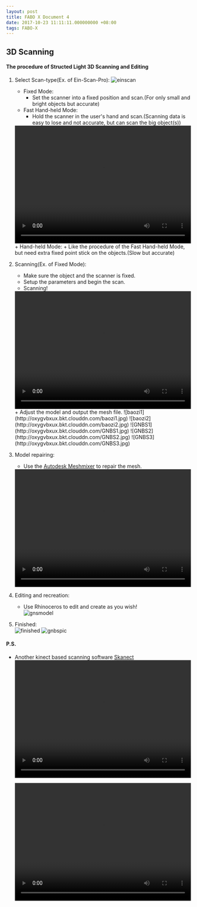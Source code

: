 ```yaml
---
layout: post  
title: FABO X Document 4
date: 2017-10-23 11:11:11.000000000 +08:00  
tags: FABO-X  
---
```


## 3D Scanning
#### The procedure of Structed Light 3D Scanning and Editing
1. Select Scan-type(Ex. of Ein-Scan-Pro):
	![einscan](http://oxygvbxux.bkt.clouddn.com/einscan1.jpg)
	+ Fixed Mode: 
		+ Set the scanner into a fixed position and scan.(For only small and bright objects but accurate)
	+ Fast Hand-held Mode: 
		+ Hold the scanner in the user's hand and scan.(Scanning data is easy to lose and not accurate, but can scan the big object(s))
	<video width="480" align = "center" border ="1" height="320" preload="auto"  controls>
		<source src="http://oxygvbxux.bkt.clouddn.com/hand-held1.m4v">
	</video>
	+ Hand-held Mode:
		+ Like the procedure of the Fast Hand-held Mode, but need extra fixed point stick on the objects.(Slow but accurate)

2. Scanning(Ex. of Fixed Mode):
	+ Make sure the object and the scanner is fixed.
	+ Setup the parameters and begin the scan.
	+ Scanning!  
	<video width="480" align = "center" border ="1" height="320"  autoplay="autoplay"  preload="auto" loop="loop"   controls>
		<source src="http://oxygvbxux.bkt.clouddn.com/scanning.m4v">
	</video>
	+ Adjust the model and output the mesh file.  
	![baozi1](http://oxygvbxux.bkt.clouddn.com/baozi1.jpg)
	![baozi2](http://oxygvbxux.bkt.clouddn.com/baozi2.jpg)
	![GNBS1](http://oxygvbxux.bkt.clouddn.com/GNBS1.jpg)  
	![GNBS2](http://oxygvbxux.bkt.clouddn.com/GNBS2.jpg)  
	![GNBS3](http://oxygvbxux.bkt.clouddn.com/GNBS3.jpg)  

3. Model repairing:
	+ Use the [Autodesk Meshmixer](www.meshmixer.com) to repair the mesh.
	<video width="480" align = "center" border ="1" height="320"  preload="auto"  controls>
		<source src="http://oxygvbxux.bkt.clouddn.com/meshmixer.m4v">
	</video>
	
4. Editing and recreation:
	+ Use Rhinoceros to edit and create as you wish!  
	![gnsmodel](http://oxygvbxux.bkt.clouddn.com/gnsmodel.jpeg)
	
5. Finished:  
	![finished](http://oxygvbxux.bkt.clouddn.com/finished.jpeg)
	![gnbspic](http://oxygvbxux.bkt.clouddn.com/gnbspic.jpg)
	
#### P.S.
+ Another kinect based scanning software [Skanect](skanect.occipital.com/)
	 <video width="480" align = "center" height="320"  preload="auto" controls>
		<source src="http://oxygvbxux.bkt.clouddn.com/skanecting.m4v">
	</video>
	
	<video width="480" align = "center" border ="1" height="320" preload="auto"  controls>
		<source src="http://oxygvbxux.bkt.clouddn.com/skanect.m4v">
	</video>  
	
		
	